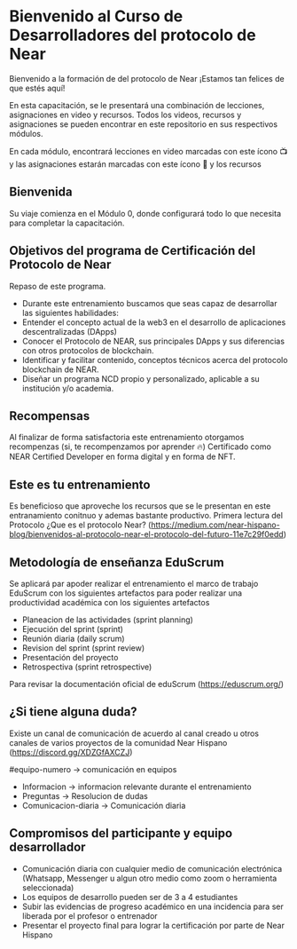 # Bienvenido al Curso de Desarrolladores del protocolo de Near
Bienvenido a la formación de del protocolo de Near ¡Estamos tan felices de que estés aquí! 

En esta capacitación, se le presentará una combinación de lecciones, asignaciones en video y recursos. Todos los videos, recursos  y asignaciones se pueden encontrar en este repositorio en sus respectivos módulos.  

En cada módulo, encontrará lecciones en video marcadas con este ícono 📺 y las asignaciones estarán marcadas con este ícono 📓 y los recursos 

## Bienvenida
Su viaje comienza en el Módulo 0, donde configurará todo lo que necesita para completar la capacitación.

## Objetivos del programa de Certificación del Protocolo de Near 

Repaso de este programa.
- Durante este entrenamiento buscamos que seas capaz de desarrollar las siguientes habilidades:
- Entender el concepto actual de la web3 en el desarrollo de aplicaciones descentralizadas (DApps)
- Conocer el Protocolo de NEAR, sus principales DApps y sus diferencias con otros protocolos de blockchain.
- Identificar y facilitar contenido, conceptos técnicos acerca del protocolo blockchain de NEAR.
- Diseñar un programa NCD propio y personalizado, aplicable a su institución y/o academia.

 ## Recompensas 
Al finalizar de forma satisfactoria este entrenamiento otorgamos recompenzas (si, te recompenzamos por aprender 🔥)
Certificado como NEAR Certified Developer en forma digital y en forma de NFT.

## Este es tu entrenamiento
Es beneficioso que aproveche los recursos que se le presentan en este entranamiento conitnuo y ademas bastante productivo.
Primera lectura del Protocolo ¿Que es el protocolo Near?
(https://medium.com/near-hispano-blog/bienvenidos-al-protocolo-near-el-protocolo-del-futuro-11e7c29f0edd)

## Metodología de enseñanza EduScrum

Se aplicará par apoder realizar el entrenamiento el marco de trabajo EduScrum con los siguientes artefactos para poder realizar una productividad académica
con los siguientes artefactos
- Planeacion de las actividades (sprint planning)
- Ejecución del sprint (sprint)
- Reunión diaria (daily scrum) 
- Revision del sprint (sprint review) 
- Presentación del proyecto 
- Retrospectiva (sprint retrospective) 

Para revisar la documentación oficial de eduScrum (https://eduscrum.org/)

## ¿Si tiene alguna duda?
Existe un canal de comunicación de acuerdo al canal creado u otros canales de varios proyectos de la comunidad Near Hispano
(https://discord.gg/XDZGfAXCZJ)

#equipo-numero -> comunicación en equipos
- Informacion -> informacion relevante durante el entrenamiento
- Preguntas -> Resolucion de dudas
- Comunicacion-diaria -> Comunicación diaria 

## Compromisos del participante y equipo desarrollador
- Comunicación diaria con cualquier medio de comunicación electrónica  (Whatsapp, Messenger u algun otro medio como zoom o herramienta seleccionada) 
- Los equipos de desarrollo pueden ser de 3 a 4 estudiantes
- Subir las evidencias de progreso académico en una incidencia para ser liberada por el profesor o entrenador 
- Presentar el proyecto final para lograr la certificación por parte de Near Hispano

